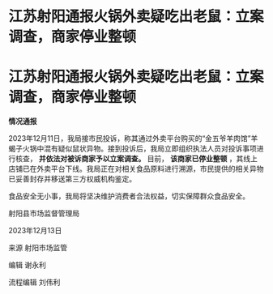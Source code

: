# 江苏射阳通报火锅外卖疑吃出老鼠：立案调查，商家停业整顿

# 江苏射阳通报火锅外卖疑吃出老鼠：立案调查，商家停业整顿

**情况通报**

2023年12月11日，我局接市民投诉，称其通过外卖平台购买的“金五爷羊肉馆”羊蝎子火锅中混有疑似鼠状异物。接到投诉后，我局立即组织执法人员对投诉事项进行核查，
**并依法对被诉商家予以立案调查。** 目前， **该商家已停业整顿**
，其线上店铺已在外卖平台下线。我局正在对相关食品原料进行溯源，市民提供的相关异物已妥善封存并移送第三方权威机构鉴定。

食品安全无小事，我局将坚决维护消费者合法权益，切实保障群众食品安全。

射阳县市场监督管理局

2023年12月13日

来源 射阳市场监管

编辑 谢永利

流程编辑 刘伟利

